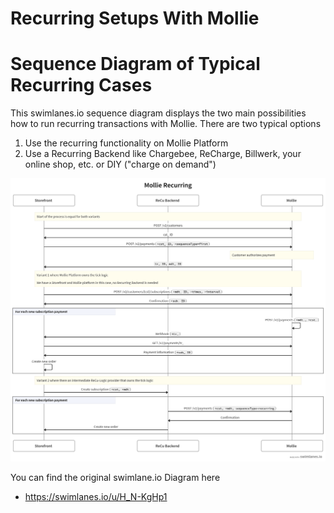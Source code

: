 # Recurring Setups With Mollie


# Sequence Diagram of Typical Recurring Cases

This swimlanes.io sequence diagram displays the two main possibilities how to run recurring transactions with Mollie. There are two typical options

1. Use the recurring functionality on Mollie Platform
1. Use a Recurring Backend like Chargebee, ReCharge, Billwerk, your online shop, etc. or DIY ("charge on demand")

![](/images/mollie-recurring-setup.png)

You can find the original swimlane.io Diagram here
* https://swimlanes.io/u/H_N-KgHp1
